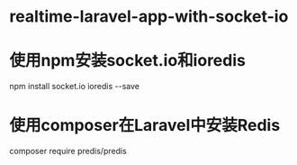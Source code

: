 # realtime-laravel-app-with-socket-io

# 使用npm安装socket.io和ioredis
npm install socket.io ioredis --save

# 使用composer在Laravel中安装Redis
composer require predis/predis
